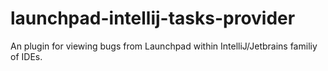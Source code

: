 launchpad-intellij-tasks-provider
=================================

An plugin for viewing bugs from Launchpad within IntelliJ/Jetbrains familiy of IDEs.